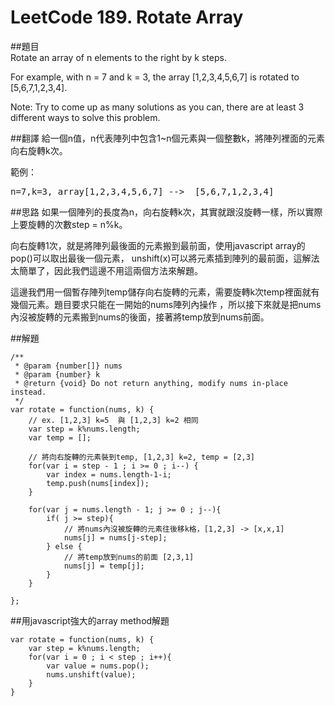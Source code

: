 # LeetCode 189. Rotate Array
  
##題目  
Rotate an array of n elements to the right by k steps.

For example, with n = 7 and k = 3, the array [1,2,3,4,5,6,7] is rotated to [5,6,7,1,2,3,4].

Note:
Try to come up as many solutions as you can, there are at least 3 different ways to solve this problem.
    
##翻譯
給一個n值，n代表陣列中包含1~n個元素與一個整數k，將陣列裡面的元素向右旋轉k次。

範例：
<pre>
n=7,k=3, array[1,2,3,4,5,6,7] -->  [5,6,7,1,2,3,4]
</pre>
  
##思路
如果一個陣列的長度為n，向右旋轉k次，其實就跟沒旋轉一樣，所以實際上要旋轉的次數step = n%k。
  
向右旋轉1次，就是將陣列最後面的元素搬到最前面，使用javascript array的pop()可以取出最後一個元素，
unshift(x)可以將元素插到陣列的最前面，這解法太簡單了，因此我們這邊不用這兩個方法來解題。
  
這邊我們用一個暫存陣列temp儲存向右旋轉的元素，需要旋轉k次temp裡面就有幾個元素。題目要求只能在一開始的nums陣列內操作
，所以接下來就是把nums內沒被旋轉的元素搬到nums的後面，接著將temp放到nums前面。
  
  
##解題
```
/**
 * @param {number[]} nums
 * @param {number} k
 * @return {void} Do not return anything, modify nums in-place instead.
 */
var rotate = function(nums, k) {
    // ex. [1,2,3] k=5  與 [1,2,3] k=2 相同  
    var step = k%nums.length;
    var temp = [];

    // 將向右旋轉的元素裝到temp, [1,2,3] k=2, temp = [2,3] 
    for(var i = step - 1 ; i >= 0 ; i--) {
        var index = nums.length-1-i;
        temp.push(nums[index]);
    }

    for(var j = nums.length - 1; j >= 0 ; j--){
        if( j >= step){
            // 將nums內沒被旋轉的元素往後移k格，[1,2,3] -> [x,x,1] 
            nums[j] = nums[j-step];
        } else {
            // 將temp放到nums的前面 [2,3,1]
            nums[j] = temp[j];
        }
    }
    
};
```

##用javascript強大的array method解題
```
var rotate = function(nums, k) {
    var step = k%nums.length;
    for(var i = 0 ; i < step ; i++){
        var value = nums.pop();
        nums.unshift(value);
    }
}    
```
